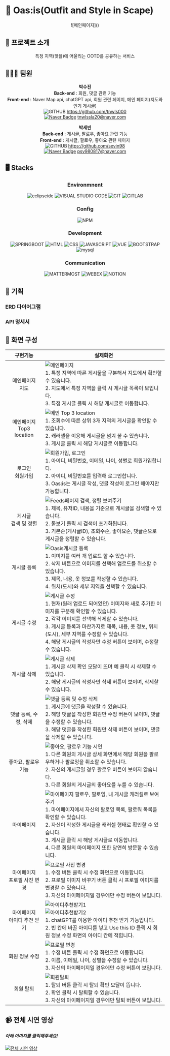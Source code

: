 # 🌴 Oas:is(Outfit and Style in Scape)
<div align="center">
  ![메인페이지]()
</div>

## 👚 프로젝트 소개
<div align="center">
  특정 지역(핫플)에 어울리는 OOTD를 공유하는 서비스
</div>

## 🧑‍🤝‍🧑 팀원
<div align="center">
  
  **박수진**<br>
  **Back-end** : 회원, 댓글 관련 기능<br>
  **Front-end** : Naver Map api, chatGPT api, 회원 관련 페이지, 메인 페이지(지도와 인기 게시글)<br>
  ![GITHUB](https://img.shields.io/badge/GITHUB-000000.svg?&style=for-the-badge&logo=GITHUB&logoColor=white)
 https://github.com/tnwls000<br>
  [![Naver Badge](https://img.shields.io/badge/Naver-03C75A?style=flat-square&logo=Naver&logoColor=white&link=mailto:choikl3115@naver.com)](mailto:tnwlssla20@naver.com) tnwlssla20@naver.com

  **박세빈**<br>
  **Back-end** : 게시글, 팔로우, 좋아요 관련 기능<br>
  **Front-end** : 게시글, 팔로우, 좋아요 관련 페이지<br>
  ![GITHUB](https://img.shields.io/badge/GITHUB-000000.svg?&style=for-the-badge&logo=GITHUB&logoColor=white)
 https://github.com/sevin98<br>
 [![Naver Badge](https://img.shields.io/badge/Naver-03C75A?style=flat-square&logo=Naver&logoColor=white&link=mailto:choikl3115@naver.com)](mailto:psv980817@naver.com) psv980817@naver.com
</div>

## 🖥️ Stacks
<div align="center">

  ### Environmnent

![eclipseide](https://img.shields.io/badge/eclipse-2C2255.svg?&style=for-the-badge&logo=eclipseide&logoColor=white)
![VISUAL STUDIO CODE](https://img.shields.io/badge/VISUAL%20STUDIO%20CODE-007ACC.svg?&style=for-the-badge&logo=VISUAL%20STUDIO%20CODE&logoColor=white)
![GIT](https://img.shields.io/badge/GIT-F05032.svg?&style=for-the-badge&logo=GIT&logoColor=white)
![GITLAB](https://img.shields.io/badge/GITLAB-FC6D26.svg?&style=for-the-badge&logo=GITHUB&logoColor=white)

</div>
<div align="center">

### Config

![NPM](https://img.shields.io/badge/NPM-CB3837.svg?&style=for-the-badge&logo=NPM&logoColor=white)

</div>
<div align="center">

### Development

![SPRINGBOOT](https://img.shields.io/badge/SPRING%20BOOT-6DB33F.svg?&style=for-the-badge&logo=SPRING%20BOOT&logoColor=white)
![HTML](https://img.shields.io/badge/HTML-E34F26.svg?&style=for-the-badge&logo=JAVASCRIPT&logoColor=white)
![CSS](https://img.shields.io/badge/CSS-1572B6.svg?&style=for-the-badge&logo=JAVASCRIPT&logoColor=white)
![JAVASCRIPT](https://img.shields.io/badge/JAVASCRIPT-F7DF1E.svg?&style=for-the-badge&logo=JAVASCRIPT&logoColor=white)
![VUE](https://img.shields.io/badge/VUE-4FC08D.svg?&style=for-the-badge&logo=VUE.JS&logoColor=white)
![BOOTSTRAP](https://img.shields.io/badge/BOOTSTRAP-7952B3.svg?&style=for-the-badge&logo=BOOTSTRAP&logoColor=white)
![mysql](https://img.shields.io/badge/MYSQL-4479A1.svg?&style=for-the-badge&logo=mysql&logoColor=white)

</div>
<div align="center">
  
### Communication

![MATTERMOST](https://img.shields.io/badge/MATTERMOST-0058CC.svg?&style=for-the-badge&logo=MATTERMOST&logoColor=white)
![WEBEX](https://img.shields.io/badge/WEBEX-000000.svg?&style=for-the-badge&logo=WEBEX&logoColor=white)
![NOTION](https://img.shields.io/badge/NOTION-000000.svg?&style=for-the-badge&logo=notion.JS&logoColor=white)
</div>

## 🤔 기획
### ERD 다이어그램
### API 명세서

## 🔎 화면 구성
  
|구현기능|실제화면|
|:--------:|--------------------|
|메인페이지<br>지도|![메인페이지](https://github.com/tnwls000/Oasis/assets/117634128/5fd51454-7bec-4e7e-912d-1931f017bdb7)<br>1. 특정 지역에 따른 게시물을 구분해서 지도에서 확인할 수 있습니다.<br>2. 지도에서 특정 지역을 클릭 시 게시글 목록이 보입니다.<br>3. 특정 게시글 클릭 시 해당 게시글로 이동합니다.|
|메인페이지<br>Top3 location|![메인 Top 3 location](https://github.com/tnwls000/Oasis/assets/117634128/525caf8a-5684-4302-b621-5d4d9ea5e475)<br>1. 조회수에 따른 상위 3개 지역의 게시글을 확인할 수 있습니다.<br>2. 캐러셀을 이용해 게시글을 넘겨 볼 수 있습니다.<br>3. 게시글 클릭 시 해당 게시글로 이동합니다.|
|로그인<br>회원가입|![회원가입, 로그인](https://github.com/tnwls000/Oasis/assets/117634128/eef4140a-21fe-41c2-b2ef-d0c20b17b7b4)<br>1. 아이디, 비밀번호, 이메일, 나이, 성별로 회원가입합니다.<br>2. 아이디, 비밀번호를 입력해 로그인합니다.<br>3. Oas:is는 게시글 작성, 댓글 작성이 로그인 해야지만 가능합니다.|
|게시글<br>검색 및 정렬|![Feeds페이지 검색, 정렬 보여주기](https://github.com/tnwls000/Oasis/assets/117634128/675252e1-3401-48f3-8f97-deec575360a8)<br>1. 제목, 유저ID, 내용을 기준으로 게시글을 검색할 수 있습니다.<br>2. 돋보기 클릭 시 검색이 초기화됩니다.<br>3. 기본순(게시글ID), 조회수순, 좋아요순, 댓글순으로 게시글을 정렬할 수 있습니다.|
|게시글 등록|![Oasis게시글 등록](https://github.com/tnwls000/Oasis/assets/117634128/5cc4226b-eab5-4656-8a4d-49c58a679010)<br>1. 이미지를 여러 개 업로드 할 수 있습니다.<br>2. 삭제 버튼으로 이미지를 선택해 업로드를 취소할 수 있습니다.<br>3. 제목, 내용, 옷 정보를 작성할 수 있습니다.<br>4. 위치(도시)와 세부 지역을 선택할 수 있습니다.|
|게시글 수정|![게시글 수정](https://github.com/tnwls000/Oasis/assets/117634128/0a6471d9-0f33-4a66-ba6e-3064f842ecb9)<br>1. 현재(원래 업로드 되어있던) 이미지와 새로 추가한 이미지를 구분해 확인할 수 있습니다.<br>2. 각각 이미지를 선택해 삭제할 수 있습니다.<br>3. 게시글 등록과 마찬가지로 제목, 내용, 옷 정보, 위치(도시), 세부 지역를 수정할 수 있습니다.<br>4. 해당 게시글의 작성자만 수정 버튼이 보이며, 수정할 수 있습니다.|
|게시글 삭제|![게시글 삭제](https://github.com/tnwls000/Oasis/assets/117634128/bde52088-4e9a-41e6-8804-21b9b0ee8a9a)<br>1. 게시글 삭제 확인 모달이 뜨며 예 클릭 시 삭제할 수 있습니다.<br>2. 해당 게시글의 작성자만 삭제 버튼이 보이며, 삭제할 수 있습니다.|
|댓글 등록, 수정, 삭제|![댓글 등록 및 수정 삭제](https://github.com/tnwls000/Oasis/assets/117634128/75af5bdc-1e1a-4872-9bd2-42a626600c4d)<br>1. 게시글에 댓글을 작성할 수 있습니다.<br>2. 해당 댓글을 작성한 회원만 수정 버튼이 보이며, 댓글을 수정할 수 있습니다.<br>3. 해당 댓글을 작성한 회원만 삭제 버튼이 보이며, 댓글을 삭제할 수 있습니다.|
|좋아요, 팔로우 기능|![좋아요, 팔로우 기능 시연](https://github.com/tnwls000/Oasis/assets/117634128/515a9d5a-fa92-49d6-b978-1c7dad84ce90)<br>1. 다른 회원의 게시글 상세 화면에서 해당 회원을 팔로우하거나 팔로잉을 취소할 수 있습니다.<br>2. 자신의 게시글일 경우 팔로우 버튼이 보이지 않습니다.<br>3. 다른 회원의 게시글의 좋아요를 누를 수 있습니다.|
|마이페이지|![마이페이지 팔로우, 팔로잉, 내 게시글 캐러셀로 보여주기](https://github.com/tnwls000/Oasis/assets/117634128/2526ede9-74eb-449e-b62e-45bfec408f72)<br>1. 마이페이지에서 자신의 팔로잉 목록, 팔로워 목록을 확인할 수 있습니다.<br>2. 자신이 작성한 게시글을 캐러셀 형태로 확인할 수 있습니다.<br>3. 게시글 클릭 시 해당 게시글로 이동합니다.<br>4. 다른 회원의 마이페이지 또한 당연히 방문할 수 있습니다.|
|마이페이지<br>프로필 사진 변경|![프로필 사진 변경](https://github.com/tnwls000/Oasis/assets/117634128/86c888e5-3086-43a7-8a51-0d27ad339f22)<br>1. 수정 버튼 클릭 시 수정 화면으로 이동합니다.<br>2. 프로필 이미지 바꾸기 버튼 클릭 시 프로필 이미지를 변경할 수 있습니다.<br>3. 자신의 마이페이지일 경우에만 수정 버튼이 보입니다.|
|마이페이지<br>아이디 추천 받기|![아이디추천받기1](https://github.com/tnwls000/Oasis/assets/70851874/5eb931b8-82bf-4fdf-94a3-7d855885c29a)<br>![아이디추천받기2](https://github.com/tnwls000/Oasis/assets/70851874/6a75f64c-c3e0-41bc-9164-2c5e8cd1da4f)<br>1. chatGPT를 이용한 아이디 추천 받기 기능입니다.<br>2. 빈 칸에 바꿀 아이디를 넣고 Use this ID 클릭 시 회원 정보 수정 화면의 아이디 칸에 적힙니다.|
|회원 정보 수정|![프로필 변경](https://github.com/tnwls000/Oasis/assets/117634128/a526b45f-d768-421e-84b1-a9d790cfdf9a)<br>1. 수정 버튼 클릭 시 수정 화면으로 이동합니다.<br>2. 이름, 이메일, 나이, 성별을 수정할 수 있습니다.<br>3. 자신의 마이페이지일 경우에만 수정 버튼이 보입니다.|
|회원 탈퇴|![회원탈퇴](https://github.com/tnwls000/Oasis/assets/117634128/7f5e8148-3a35-4a43-8f07-4c3810ef3ea4)<br>1. 탈퇴 버튼 클릭 시 탈퇴 확인 모달이 뜹니다.<br>2. 확인 클릭 시 탈퇴할 수 있습니다.<br>3. 자신의 마이페이지일 경우에만 탈퇴 버튼이 보입니다.|

## 📹 전체 시연 영상 
#### ***아래 이미지를 클릭해주세요!*** 
[![전체 시연 영상](http://img.youtube.com/vi/XC6j_dGdDJ0/0.jpg)](https://youtu.be/XC6j_dGdDJ0)

